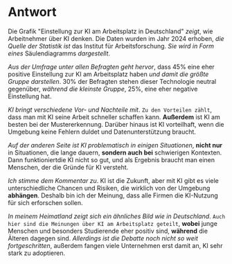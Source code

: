 # Antwort
Die Grafik "Einstellung zur KI am Arbeitsplatz in Deutschland" *zeigt*, wie Arbeitnehmer über KI denken. Die Daten wurden im Jahr 2024 erhoben, *die Quelle der Statistik ist* das Institut für Arbeitsforschung. *Sie wird in Form eines* Säulendiagramms *dargestellt*.

*Aus der Umfrage unter allen Befragten geht hervor*, dass 45% eine eher positive Einstellung zur KI am Arbeitsplatz haben *und damit die größte Gruppe darstellen*.  30% der Befragten stehen dieser Technologie neutral gegenüber, *während die kleinste Gruppe*, 25%, eine eher negative Einstellung hat.

*KI bringt verschiedene Vor- und Nachteile mit*. `Zu den Vorteilen zählt`, dass man mit KI seine Arbeit schneller schaffen kann. **Außerdem** ist KI am besten bei der Mustererkennung. Darüber hinaus ist KI vorteilhaft, wenn die Umgebung keine Fehlern duldet und Datenunterstützung braucht.

*Auf der anderen Seite ist KI problematisch in einigen Situationen*, **nicht nur** in Situationen, die lange dauern, **sondern auch bei** schwierigen Kontexten. Dann funktioniertdie KI nicht so gut, und als Ergebnis braucht man einen Menschen, der die Gründe für KI versteht.

*Ich stimme dem Kommentar zu*.  KI ist die Zukunft, aber mit KI gibt es viele unterschiedliche Chancen und Risiken, die wirklich von der Umgebung **abhängen**. Deshalb bin ich der Meinung, dass alle Firmen die KI-Nutzung für sich erforschen sollen.

*In meinem Heimatland zeigt sich ein ähnliches Bild wie in Deutschland*. `Auch hier sind die Meinungen über KI am Arbeitsplatz geteilt`, **wobei** junge Menschen und besonders Studierende eher positiv sind, **während** die Älteren dagegen sind. *Allerdings ist die Debatte noch nicht so weit fortgeschritten*, außerdem fangen viele Unternehmen erst damit an, KI sehr stark zu adoptieren.
